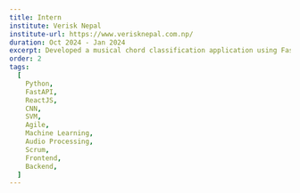 ```yaml
---
title: Intern
institute: Verisk Nepal
institute-url: https://www.verisknepal.com.np/
duration: Oct 2024 - Jan 2024
excerpt: Developed a musical chord classification application using FastAPI and ReactJS, achieving ~90% accuracy, following Scrum Agile methodologies.
order: 2
tags:
  [
    Python,
    FastAPI,
    ReactJS,
    CNN,
    SVM,
    Agile,
    Machine Learning,
    Audio Processing,
    Scrum,
    Frontend,
    Backend,
  ]
---
```

